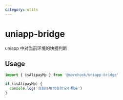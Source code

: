 ```yaml
---
category: utils
---
```


# uniapp-bridge

uniapp 中对当前环境的快捷判断

## Usage
``` js
import { isAlipayMp } from '@morehook/uniapp-bridge'

if (isAlipayMp) {
  console.log('当前环境为支付宝小程序')
}
```